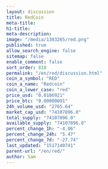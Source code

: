 ```yaml
---
layout: discussion
title: RedCoin
meta-title: 
h1-title: 
meta-description: 
image: "/media/1383265/red.png"
published: true
allow_search_engine: false
sitemap: false
enable_comment: false
sort_order: 818
permalink: "/en/red/discussion.html"
coin_a_symbol: "RED"
coin_a_name: "Redcoin"
coin_a_lower_case: "red"
price_usd: "0.0106921"
price_btc: "0.00000091"
24h_volume_usd: "2765.64"
market_cap_usd: "74107896.0"
total_supply: "74107896.0"
available_supply: "74107896.0"
percent_change_1h: "-4.06"
percent_change_24h: "5.47"
percent_change_7d: "-27.74"
last_updated: "1517140741"
parent-url: "/en/red/"
author: Sam
---
```


